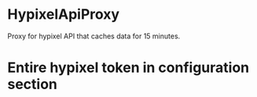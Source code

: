 # HypixelApiProxy
 Proxy for hypixel API that caches data for 15 minutes.

# Entire hypixel token in configuration section